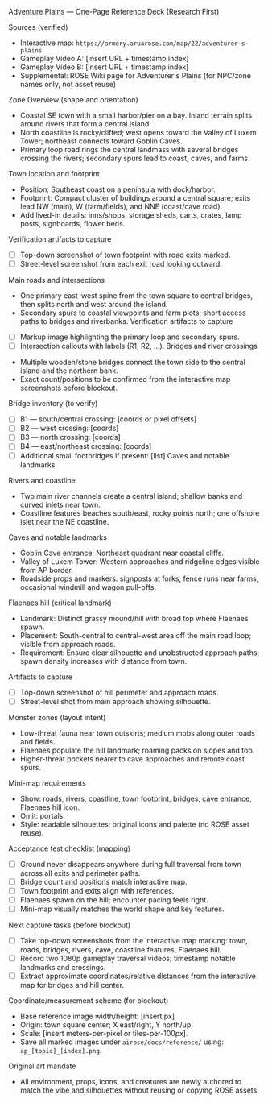 Adventure Plains — One-Page Reference Deck (Research First)

Sources (verified)
- Interactive map: `https://armory.aruarose.com/map/22/adventurer-s-plains`
- Gameplay Video A: [insert URL + timestamp index]
- Gameplay Video B: [insert URL + timestamp index]
- Supplemental: ROSE Wiki page for Adventurer's Plains (for NPC/zone names only, not asset reuse)

Zone Overview (shape and orientation)
- Coastal SE town with a small harbor/pier on a bay. Inland terrain splits around rivers that form a central island.
- North coastline is rocky/cliffed; west opens toward the Valley of Luxem Tower; northeast connects toward Goblin Caves.
- Primary loop road rings the central landmass with several bridges crossing the rivers; secondary spurs lead to coast, caves, and farms.

Town location and footprint
- Position: Southeast coast on a peninsula with dock/harbor.
- Footprint: Compact cluster of buildings around a central square; exits lead NW (main), W (farm/fields), and NNE (coast/cave road).
- Add lived-in details: inns/shops, storage sheds, carts, crates, lamp posts, signboards, flower beds.

Verification artifacts to capture
- [ ] Top-down screenshot of town footprint with road exits marked.
- [ ] Street-level screenshot from each exit road looking outward.

Main roads and intersections
- One primary east–west spine from the town square to central bridges, then splits north and west around the island.
- Secondary spurs to coastal viewpoints and farm plots; short access paths to bridges and riverbanks.
Verification artifacts to capture
- [ ] Markup image highlighting the primary loop and secondary spurs.
- [ ] Intersection callouts with labels (R1, R2, ...).
Bridges and river crossings
- Multiple wooden/stone bridges connect the town side to the central island and the northern bank.
- Exact count/positions to be confirmed from the interactive map screenshots before blockout.

Bridge inventory (to verify)
- [ ] B1 — south/central crossing: [coords or pixel offsets]
- [ ] B2 — west crossing: [coords]
- [ ] B3 — north crossing: [coords]
- [ ] B4 — east/northeast crossing: [coords]
- [ ] Additional small footbridges if present: [list]
Caves and notable landmarks

Rivers and coastline
- Two main river channels create a central island; shallow banks and curved inlets near town.
- Coastline features beaches south/east, rocky points north; one offshore islet near the NE coastline.

Caves and notable landmarks
- Goblin Cave entrance: Northeast quadrant near coastal cliffs.
- Valley of Luxem Tower: Western approaches and ridgeline edges visible from AP border.
- Roadside props and markers: signposts at forks, fence runs near farms, occasional windmill and wagon pull-offs.

Flaenaes hill (critical landmark)
- Landmark: Distinct grassy mound/hill with broad top where Flaenaes spawn.
- Placement: South-central to central-west area off the main road loop; visible from approach roads.
- Requirement: Ensure clear silhouette and unobstructed approach paths; spawn density increases with distance from town.

Artifacts to capture
- [ ] Top-down screenshot of hill perimeter and approach roads.
- [ ] Street-level shot from main approach showing silhouette.

Monster zones (layout intent)
- Low-threat fauna near town outskirts; medium mobs along outer roads and fields.
- Flaenaes populate the hill landmark; roaming packs on slopes and top.
- Higher-threat pockets nearer to cave approaches and remote coast spurs.

Mini-map requirements
- Show: roads, rivers, coastline, town footprint, bridges, cave entrance, Flaenaes hill icon.
- Omit: portals.
- Style: readable silhouettes; original icons and palette (no ROSE asset reuse).

Acceptance test checklist (mapping)
- [ ] Ground never disappears anywhere during full traversal from town across all exits and perimeter paths.
- [ ] Bridge count and positions match interactive map.
- [ ] Town footprint and exits align with references.
- [ ] Flaenaes spawn on the hill; encounter pacing feels right.
- [ ] Mini-map visually matches the world shape and key features.

Next capture tasks (before blockout)
- [ ] Take top-down screenshots from the interactive map marking: town, roads, bridges, rivers, cave, coastline features, Flaenaes hill.
- [ ] Record two 1080p gameplay traversal videos; timestamp notable landmarks and crossings.
- [ ] Extract approximate coordinates/relative distances from the interactive map for bridges and hill center.

Coordinate/measurement scheme (for blockout)
- Base reference image width/height: [insert px]
- Origin: town square center; X east/right, Y north/up.
- Scale: [insert meters-per-pixel or tiles-per-100px].
- Save all marked images under `airose/docs/reference/` using: `ap_[topic]_[index].png`.

Original art mandate
- All environment, props, icons, and creatures are newly authored to match the vibe and silhouettes without reusing or copying ROSE assets.


